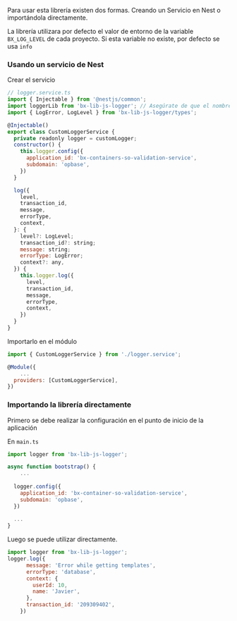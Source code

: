 Para usar esta librería existen dos formas. Creando un Servicio en Nest o importándola directamente.

La librería utilizara por defecto el valor de entorno de la variable `BX_LOG_LEVEL` de cada proyecto. Si esta variable no existe, por defecto se usa `info`

### Usando un servicio de Nest

Crear el servicio

```jsx
// logger.service.ts
import { Injectable } from '@nestjs/common';
import loggerLib from 'bx-lib-js-logger'; // Asegúrate de que el nombre del paquete sea correcto
import { LogError, LogLevel } from 'bx-lib-js-logger/types';

@Injectable()
export class CustomLoggerService {
  private readonly logger = customLogger;
  constructor() {
    this.logger.config({
      application_id: 'bx-containers-so-validation-service',
      subdomain: 'opbase',
    })
  }

  log({
    level,
    transaction_id,
    message,
    errorType,
    context,
  }: {
    level?: LogLevel;
    transaction_id?: string;
    message: string;
    errorType: LogError;
    context?: any,
  }) {
    this.logger.log({
      level,
      transaction_id,
      message,
      errorType,
      context,
    })
  }
}
```

Importarlo en el módulo

```jsx
import { CustomLoggerService } from './logger.service';

@Module({
	...
  providers: [CustomLoggerService],
})
```

### Importando la librería directamente

Primero se debe realizar la configuración en el punto de inicio de la aplicación

En `main.ts` 

```jsx
import logger from 'bx-lib-js-logger';

async function bootstrap() {
	...
	
  logger.config({
    application_id: 'bx-container-so-validation-service',
    subdomain: 'opbase',
  })
  
  ...
}
```

Luego se puede utilizar directamente.

```jsx
import logger from 'bx-lib-js-logger';
logger.log({
      message: 'Error while getting templates',
      errorType: 'database',
      context: {
        userId: 10,
        name: 'Javier',
      },
      transaction_id: '209309402',
    })
```